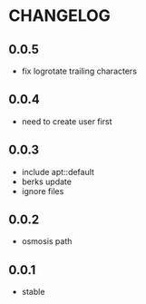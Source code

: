 CHANGELOG
=========

0.0.5
-----
* fix logrotate trailing characters

0.0.4
-----
* need to create user first

0.0.3
-----
* include apt::default
* berks update
* ignore files

0.0.2
-----
* osmosis path

0.0.1
-----
* stable
